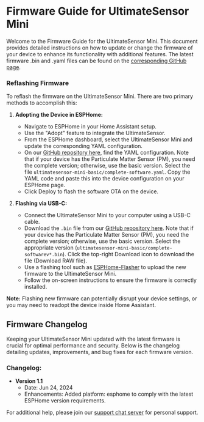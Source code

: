 # Firmware Guide for UltimateSensor Mini

Welcome to the Firmware Guide for the UltimateSensor Mini. This document provides detailed instructions on how to update or change the firmware of your device to enhance its functionality with additional features. The latest firmware .bin and .yaml files can be found on the [corresponding GitHub page](https://github.com/smarthomeshop/ultimatesensor-mini).

### Reflashing Firmware

To reflash the firmware on the UltimateSensor Mini. There are two primary methods to accomplish this:

1. **Adopting the Device in ESPHome:**
   - Navigate to ESPHome in your Home Assistant setup.
   - Use the "Adopt" feature to integrate the UltimateSensor.
   - From the ESPHome dashboard, select the UltimateSensor Mini and update the corresponding YAML configuration.
   - On our [GitHub repository here](https://github.com/smarthomeshop/ultimatesensor-mini/tree/main/ultimatesensor-mini-v1), find the YAML configuration. Note that if your device has the Particulate Matter Sensor (PM), you need the complete version; otherwise, use the basic version. Select the file `ultimatesensor-mini-basic/complete-software.yaml`. Copy the YAML code and paste this into the device configuration on your ESPHome page.
   - Click Deploy to flash the software OTA on the device.

2. **Flashing via USB-C:**
   - Connect the UltimateSensor Mini to your computer using a USB-C cable.
   - Download the `.bin` file from our [GitHub repository here](https://github.com/smarthomeshop/ultimatesensor-mini/tree/main/ultimatesensor-mini-v1/bin). Note that if your device has the Particulate Matter Sensor (PM), you need the complete version; otherwise, use the basic version. Select the appropriate version (`ultimatesensor-mini-basic/complete-softwarev*.bin`). Click the top-right Download icon to download the file (Download RAW file).
   - Use a flashing tool such as [ESPHome-Flasher](https://web.esphome.io/?dashboard_install) to upload the new firmware to the UltimateSensor Mini.
   - Follow the on-screen instructions to ensure the firmware is correctly installed.

**Note:** Flashing new firmware can potentially disrupt your device settings, or you may need to readopt the device inside Home Assistant.

## Firmware Changelog

Keeping your UltimateSensor Mini updated with the latest firmware is crucial for optimal performance and security. Below is the changelog detailing updates, improvements, and bug fixes for each firmware version.

### Changelog:

- **Version 1.1**
  - Date: Jun 24, 2024
  - Enhancements: Added platform: esphome to comply with the latest ESPHome version requirements.

For additional help, please join our [support chat server](https://smarthomeshop.io/discord) for personal support.